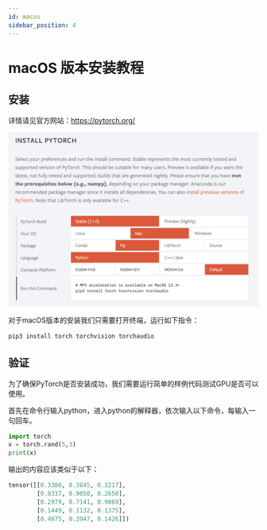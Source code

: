```yaml
---
id: macos
sidebar_position: 4
---
```


# macOS 版本安装教程

## 安装

详情请见官方网站：https://pytorch.org/

![1](img/macOS.png)

对于macOS版本的安装我们只需要打开终端，运行如下指令：

```bash
pip3 install torch torchvision torchaudio
```

## 验证

为了确保PyTorch是否安装成功，我们需要运行简单的样例代码测试GPU是否可以使用。

首先在命令行输入python，进入python的解释器，依次输入以下命令，每输入一句回车。

```python
import torch
x = torch.rand(5,3)
print(x)
```

输出的内容应该类似于以下：


```python
tensor([[0.3380, 0.3845, 0.3217],
        [0.8337, 0.9050, 0.2650],
        [0.2979, 0.7141, 0.9069],
        [0.1449, 0.1132, 0.1375],
        [0.4675, 0.3947, 0.1426]])
```